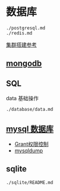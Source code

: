 # 数据库
```{toctree}
./postgresql.md
./redis.md
```

[集群搭建参考](./redis-cluster/README.md)

## [mongodb](./mongodb.md)

## SQL
data 基础操作

```{toctree}
./database/data.md
```

## [mysql 数据库](./mysql/README.md)

* [Grant权限控制](./mysql/mysql_grant.md)
* [mysqldump](./mysql/README.md)

## sqlite
```{toctree}
./sqlite/README.md
```
